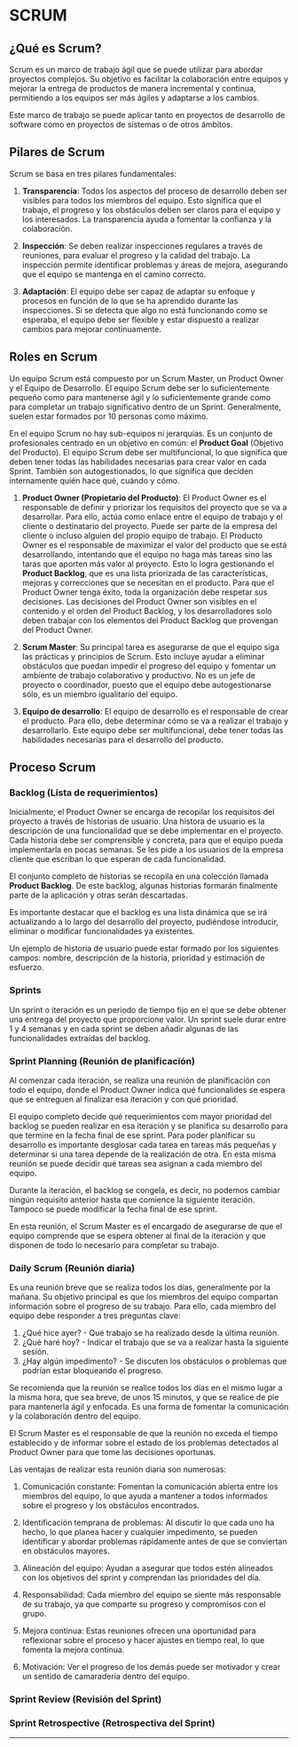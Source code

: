# SCRUM 

## ¿Qué es Scrum?

Scrum es un marco de trabajo ágil que se puede utilizar para abordar proyectos complejos. Su objetivo es facilitar la colaboración entre equipos y mejorar la entrega de productos de manera incremental y continua, permitiendo a los equipos ser más ágiles y adaptarse a los cambios.

Este marco de trabajo se puede aplicar tanto en proyectos de desarrollo de software como en proyectos de sistemas o de otros ámbitos. 


## Pilares de Scrum

Scrum se basa en tres pilares fundamentales:

1. **Transparencia**: Todos los aspectos del proceso de desarrollo deben ser visibles para todos los miembros del equipo. Esto significa que el trabajo, el progreso y los obstáculos deben ser claros para el equipo y los interesados. La transparencia ayuda a fomentar la confianza y la colaboración.

2. **Inspección**: Se deben realizar inspecciones regulares a través de reuniones, para evaluar el progreso y la calidad del trabajo. La inspección permite identificar problemas y áreas de mejora, asegurando que el equipo se mantenga en el camino correcto.

3. **Adaptación**: El equipo debe ser capaz de adaptar su enfoque y procesos en función de lo que se ha aprendido durante las inspecciones. Si se detecta que algo no está funcionando como se esperaba, el equipo debe ser flexible y estar dispuesto a realizar cambios para mejorar continuamente.

## Roles en Scrum

Un equipo Scrum está compuesto por un Scrum Master, un Product Owner y el Equipo de Desarrollo. El equipo Scrum debe ser lo suficientemente pequeño como para mantenerse ágil y lo suficientemente grande como para completar un trabajo significativo dentro de un Sprint. Generalmente, suelen estar formados por 10 personas como máximo.

En el equipo Scrum no hay sub-equipos ni jerarquías. Es un conjunto de profesionales centrado en un objetivo en común: el **Product Goal** (Objetivo del Producto). El equipo Scrum debe ser multifuncional, lo que significa que deben tener todas las habilidades necesarias para crear valor en cada Sprint. También son autogestionados, lo que significa que deciden internamente quién hace qué, cuándo y cómo.

1. **Product Owner (Propietario del Producto)**: El Product Owner es el responsable de definir y priorizar los requisitos del proyecto que se va a desarrollar. Para ello, actúa como enlace entre el equipo de trabajo y el cliente o destinatario del proyecto. Puede ser parte de la empresa del cliente o incluso alguien del propio equipo de trabajo. 
El Producto Owner es el responsable de maximizar el valor del producto que se está desarrollando, intentando que el equipo no haga más tareas sino las taras que aporten más valor al proyecto.  Esto lo logra gestionando el **Product Backlog**, que es una lista priorizada de las características, mejoras y correcciones que se necesitan en el producto.
Para que el Product Owner tenga éxito, toda la organización debe respetar sus decisiones. Las decisiones del Product Owner son visibles en el contenido y el orden del Product Backlog, y los desarrolladores solo deben trabajar con los elementos del Product Backlog que provengan del Product Owner.

2. **Scrum Master**: Su principal tarea es asegurarse de que el equipo siga las prácticas y principios de Scrum. Esto incluye ayudar a eliminar obstáculos que puedan impedir el progreso del equipo y fomentar un ambiente de trabajo colaborativo y productivo. No es un jefe de proyecto o coordinador, puesto que el equipo debe autogestionarse sólo, es un miembro igualitario del equipo.

3. **Equipo de desarrollo**: El equipo de desarrollo es el responsable de crear el producto. Para ello, debe determinar cómo se va a realizar el trabajo y desarrollarlo. Este equipo debe ser multifuncional, debe tener todas las habilidades necesarias para el desarrollo del producto.


## Proceso Scrum

### Backlog (Lista de requerimientos)
Inicialmente, el Product Owner se encarga de recopilar los requisitos del proyecto a través de historias de usuario. Una histora de usuario es la descripción de una funcionalidad que se debe implementar en el proyecto. Cada historia debe ser comprensible y concreta, para que el equipo pueda implementarla en pocas semanas. Se les pide a los usuarios de la empresa cliente que escriban lo que esperan de cada funcionalidad. 

El conjunto completo de historias se recopila en una colección llamada **Product Backlog**. De este backlog, algunas historias formarán finalmente parte de la aplicación y otras serán descartadas.

Es importante destacar que el backlog es una lista dinámica que se irá actualizando a lo largo del desarrollo del proyecto, pudiéndose introducir, eliminar o modificar funcionalidades ya existentes.

Un ejemplo de historia de usuario puede estar formado por los siguientes campos: nombre, descripción de la historia, prioridad y estimación de esfuerzo.

### Sprints

Un sprint o iteración es un periodo de tiempo fijo en el que se debe obtener una entrega del proyecto que proporcione valor. Un sprint suele durar entre 1 y 4 semanas y en cada sprint se deben añadir algunas de las funcionalidades extraídas del backlog.

### Sprint Planning (Reunión de planificación)

Al comenzar cada iteración, se realiza una reunión de planificación con todo el equipo, donde el Product Owner indica qué funcionalides se espera que se entreguen al finalizar esa iteración y con qué prioridad. 

El equipo completo decide qué requerimientos com mayor prioridad del backlog se pueden realizar en esa iteración y se planifica su desarrollo para que termine en la fecha final de ese sprint. Para poder planificar su desarrollo es importante desglosar cada tarea en tareas más pequeñas y determinar si una tarea depende de la realización de otra. En esta misma reunión se puede decidir qué tareas sea asignan a cada miembro del equipo.

Durante la iteración, el backlog se congela, es decir, no podemos cambiar ningún requisito anterior hasta que comience la siguiente iteración. Tampoco se puede modificar la fecha final de ese sprint.

En esta reunión, el Scrum Master es el encargado de asegurarse de que el equipo comprende que se espera obtener al final de la iteración y que disponen de todo lo necesario para completar su trabajo.


### Daily Scrum (Reunión diaria)

Es una reunión breve que se realiza todos los días, generalmente por la mañana. Su objetivo principal es que los miembros del equipo compartan información sobre el progreso de su trabajo. Para ello, cada miembro del equipo debe responder a tres preguntas clave:

1. ¿Qué hice ayer? - Qué trabajo se ha realizado desde la última reunión.
2. ¿Qué haré hoy? - Indicar el trabajo que se va a realizar hasta la siguiente sesión.
3. ¿Hay algún impedimento? - Se discuten los obstáculos o problemas que podrían estar bloqueando el progreso.

Se recomienda que la reunión se realice todos los días en el mismo lugar a la misma hora, que sea breve, de unos 15 minutos, y que se realice de pie para mantenerla ágil y enfocada. Es una forma de fomentar la comunicación y la colaboración dentro del equipo. 

El Scrum Master es el responsable de que la reunión no exceda el tiempo establecido y de informar sobre el estado de los problemas detectados al Product Owner para que tome las decisiones oportunas.

Las ventajas de realizar esta reunión diaria son numerosas:

1. Comunicación constante: Fomentan la comunicación abierta entre los miembros del equipo, lo que ayuda a mantener a todos informados sobre el progreso y los obstáculos encontrados.

2. Identificación temprana de problemas: Al discutir lo que cada uno ha hecho, lo que planea hacer y cualquier impedimento, se pueden identificar y abordar problemas rápidamente antes de que se conviertan en obstáculos mayores.

3. Alineación del equipo: Ayudan a asegurar que todos estén alineados con los objetivos del sprint y comprendan las prioridades del día.

4. Responsabilidad: Cada miembro del equipo se siente más responsable de su trabajo, ya que comparte su progreso y compromisos con el grupo.

5. Mejora continua: Estas reuniones ofrecen una oportunidad para reflexionar sobre el proceso y hacer ajustes en tiempo real, lo que fomenta la mejora continua.

6. Motivación: Ver el progreso de los demás puede ser motivador y crear un sentido de camaradería dentro del equipo.



### Sprint Review (Revisión del Sprint)

### Sprint Retrospective (Retrospectiva del Sprint)


---
